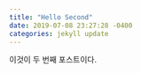 ```yaml
---
title: "Hello Second"
date: 2019-07-08 23:27:28 -0400
categories: jekyll update
---
```

이것이 두 번째 포스트이다. 

